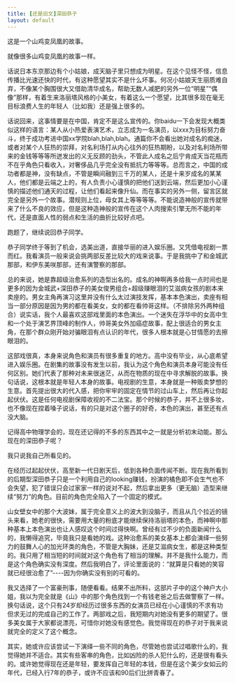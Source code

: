 ```yaml
---
title: [还是旧文]深田恭子
layout: default
---
```


这是一个山鸡变凤凰的故事。

就像很多山鸡变凤凰的故事一样。

话说日本东京那边有个小姑娘，成天脑子里只想成为明星。在这个见怪不怪，信息传播比光速还快的时代，有这种愿望其实不是什么坏事。何况小姑娘天生丽质难自弃，不像某个胸围很大又借助清华成名，帮助无数人减肥的另外一位“明星”“偶像”那样，有着生来洛丽塔风格的小美女，有着这么一个愿望，比其很多现在毫无目标浪费人生的年轻人（比如我）还是强上很多的。

话说回来，这事情要是在中国，肯定不是这么宣传的。你baidu一下会发现大概类似这样的语言：某人从小热爱表演艺术，立志成为一名演员，以xxx为目标努力奋斗，终于成功考进中国xx学院blah,blah,blah。通篇你不会看出她对成名的痴迷，或者对某个人狂热的崇拜，对名利场打从内心往外的狂热期盼，以及对名利场所带来的金钱等等等所迸发出的义无反顾的劲头，不管此人成名之后宁肯成天当花瓶而不在乎角色只看收入，对奢侈品几乎完全没有抵抗力等等等。总而言之，中国的成功者都是神，没有缺点，不管是瞬间融到三千万的某人，还是十来岁成名的某某人，他们都是云端之上的，有人负责小心谨慎的把他们送到云端，然后更加小心谨慎的描述他们通天的过程，让他们看起来像升仙。而在事实的另外一侧，留言区就完全是另外一个故事。潜规则上位，母女其上等等等等。不能说造神般的宣传就带来了什么不良的效应，但是这种造神般的宣传在这个人肉搜索引擎无所不能的年代，还是直面人性的弱点和生活的曲折比较好点吧。

跑题了，继续说回恭子同学。

恭子同学终于等到了机会，选美出道，直接华丽的进入娱乐圈。又凭借电视剧一票而红。我看演员一般来说会挑两部反差比较大的戏来说事。于是我挑中了和金城武那部，和伊东美咲那部，还有演警察的那部。

总的来说，她是靠超级治愈系列的造型出名的。成名的神啊再多给我一点时间也是更多的因为金城武+深田恭子的美女俊男组合+超级赚眼泪的艾滋病女孩的剧本来卖座的。男女主角再演习这里并没有什么太过演技发挥，基本本色演出，卖座有相当一部分原因是因为男的都在看美女，女的都在看帅哥这样。（不排除另外两种组合）说实话，我个人最喜欢这部戏里面的本色演出。一个迷失在浮华中的女高中生和一个处于演艺界顶峰的制作人，帅哥美女外加癌症故事，配上很适合的男女主角，在那个群众刚开始对骗眼泪有点认识的年代，很多人根本就是心甘情愿的去擦眼泪的。

这部戏很真，本身来说角色和演员有很多重复的地方。高中没有毕业，从心底希望进入娱乐圈。在剧集的故事没有发生以前，我认为这个角色和演员本身可能没有任何区别。她们代表了那种对未来很迷茫，从而在物质的现在中寻求解脱的故事。换句话说，这根本就是年轻人本身的故事。电视剧的生意，本身就是一种贩卖梦想的生意。首先提出很大的代入感，把你牢牢的固定在情节的过山车上，然后再让你起起伏伏。这是任何电视剧保障收视的不二法宝。那个时候的恭子，并不上很多妆，也不像现在捏着嗓子说话，有的只是对这个圈子的好奇，本色的演出，甚至还有点没大脑。

记得高中物理学会的，现在还记得的不多的东西其中之一就是分析初末动能。那么现在的深田恭子呢？

我只说我自己所看见的。

在经历过起起伏伏，高至新一代日剧天后，低到各种负面传闻不断。现在我所看到的后期型深田恭子只是一个利用自己的looking赚钱，扮演的橘色即不会生气也不会失望，犯了错误只会过家家一样的说对不起，然后拿出更多（更无脑）造型来继续“努力”的角色。目前的角色完全陷入了一个固定的模式。

山女壁女中的那个大波妹，属于完全意义上的波大到没脑子，而且从几个拉近的镜头来看，她老的很快，需要用大量的粉底才能继续保持洛丽塔的本色，而神啊中那种基本上本色演出也让人感叹这个时间过得快啊。曾经有过不少的负面新闻什么的，我懒得追究，毕竟我只是看她的戏。这种治愈系的美女基本上都会演绎一些努力的鼓舞人心的加光环类的角色，不管是大胸妹，还是艾滋病女生，都是这种类型的。我只用了相当短的时间就对这个角色有了相当的理解。并不是我什么能力，而是这个角色确实没有深度。然后我明白了，评论里面说的：“就算是只看她的笑容就已经很治愈了”----因为你确实没有别的可看的。

我又选择了一个富豪刑事，随便看看。结果不出所料，这部片子中的这个神户大小姐，我以为完全就是《山》中的那个角色找到一个有钱老爸之后去做警察了一样。换句话说，这个只有24岁却经历过很多东西的女演员已经在小心谨慎的不求有功但求无过的完成自己的工作了。两部戏之后，我短期内对她没有更多的期望了。很多美女属于大家都说漂亮，可惜你对她没有感觉色。我觉得现在的恭子对于我来说就完全的定义了这个概念。

其实，她或许应该尝试一下演绎一些不同的角色，尽管她也尝试过唱歌什么的，我觉得她并不适合。其实有些客串的角色，比如凶险的杀人犯什么的，还是很有看头的。或许她觉得现在还是年轻，要发挥自己年轻的本钱，但是在这个美少女如云的年代，已经入行7年的恭子，或许不应该和90后们比拼青春了。